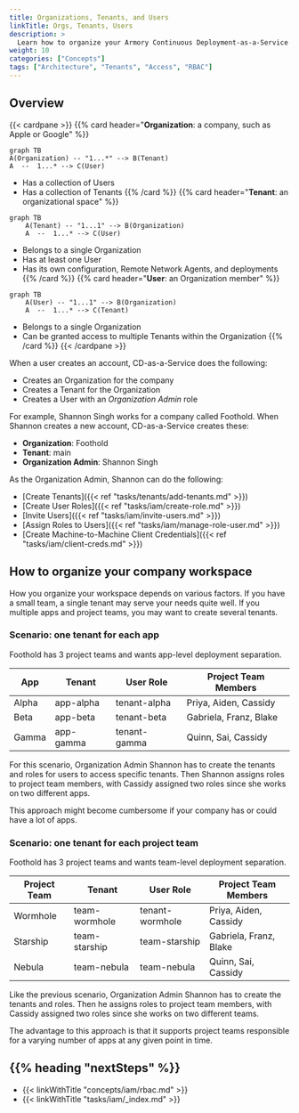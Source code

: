 ```yaml
---
title: Organizations, Tenants, and Users
linkTitle: Orgs, Tenants, Users
description: >
  Learn how to organize your Armory Continuous Deployment-as-a-Service workspace.
weight: 10
categories: ["Concepts"]
tags: ["Architecture", "Tenants", "Access", "RBAC"]
---
```


## Overview

{{< cardpane >}}
{{% card header="<b>Organization</b>: a company, such as Apple or Google" %}}
```mermaid
graph TB
A(Organization) -- "1...*" --> B(Tenant)
A  --  1...* --> C(User)
```
* Has a collection of Users
* Has a collection of Tenants
{{% /card %}}
{{% card header="<b>Tenant</b>: an organizational space" %}}
```mermaid
graph TB
    A(Tenant) -- "1...1" --> B(Organization)
    A  --  1...* --> C(User)
```
* Belongs to a single Organization
* Has at least one User
* Has its own configuration, Remote Network Agents, and deployments
{{% /card %}}
{{% card header="<b>User</b>: an Organization member" %}}
```mermaid
graph TB
    A(User) -- "1...1" --> B(Organization)
    A  --  1...* --> C(Tenant)
```

* Belongs to a single Organization
* Can be granted access to multiple Tenants within the Organization
{{% /card %}}
{{< /cardpane >}}

When a user creates an account, CD-as-a-Service does the following:

* Creates an Organization for the company
* Creates a Tenant for the Organization
* Creates a User with an _Organization Admin_ role

For example, Shannon Singh works for a company called Foothold. When Shannon creates a new account, CD-as-a-Service creates these: 

* **Organization**: Foothold
* **Tenant**: main
* **Organization Admin**: Shannon Singh

As the Organization Admin, Shannon can do the following:
* [Create Tenants]({{< ref "tasks/tenants/add-tenants.md" >}})
* [Create User Roles]({{< ref "tasks/iam/create-role.md" >}})
* [Invite Users]({{< ref "tasks/iam/invite-users.md" >}})
* [Assign Roles to Users]({{< ref "tasks/iam/manage-role-user.md" >}})
* [Create Machine-to-Machine Client Credentials]({{< ref "tasks/iam/client-creds.md" >}})

## How to organize your company workspace

How you organize your workspace depends on various factors. If you have a small team, a single tenant may serve your needs quite well. If you multiple apps and project teams, you may want to create several tenants.

### Scenario: one tenant for each app

Foothold has 3 project teams and wants app-level deployment separation.

| App   | Tenant    | User Role    | Project Team Members                        |
|-------|-----------|--------------|---------------------------------------------|
| Alpha | app-alpha | tenant-alpha | Priya, Aiden, Cassidy |
| Beta  | app-beta  | tenant-beta | Gabriela, Franz, Blake                      |
| Gamma | app-gamma | tenant-gamma |  Quinn, Sai, Cassidy      |

For this scenario, Organization Admin Shannon has to create the tenants and roles for users to access specific tenants. Then Shannon assigns roles to project team members, with Cassidy assigned two roles since she works on two different apps.

This approach might become cumbersome if your company has or could have a lot of apps. 

### Scenario: one tenant for each project team

Foothold has 3 project teams and wants team-level deployment separation.

| Project Team | Tenant         | User Role       | Project Team Members                        |
|--------------|----------------|-----------------|---------------------------------------------|
| Wormhole     | team-wormhole  | tenant-wormhole | Priya, Aiden, Cassidy |
| Starship        | team-starship     | team-starship     | Gabriela, Franz, Blake                       |
| Nebula    | team-nebula | team-nebula | Quinn, Sai, Cassidy       |

Like the previous scenario, Organization Admin Shannon has to create the tenants and roles. Then he assigns roles to project team members, with Cassidy assigned two roles since she works on two different teams.

The advantage to this approach is that it supports project teams responsible for a varying number of apps at any given point in time. 

## {{% heading "nextSteps" %}}

* {{< linkWithTitle "concepts/iam/rbac.md" >}}
* {{< linkWithTitle "tasks/iam/_index.md" >}}
